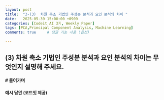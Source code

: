```yaml
---
layout: post
title:  "3-(3)  차원 축소 기법인 주성분 분석과 요인 분석의 차이 "
date:   2025-05-30 15:00:00 +0900
categories: [Codeit AI 3기, Weekly Paper]
tags: [PCA,Principal Component Analysis, Machine Learning]
comments: true     # 댓글 기능 사용 (옵션)

---
```


## (3) 차원 축소 기법인 주성분 분석과 요인 분석의 차이는 무엇인지 설명해 주세요. 

#### # 들어가며


#### 예시 답안 (코드잇 제공)
